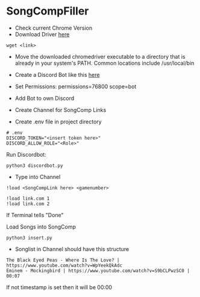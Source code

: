 # SongCompFiller

- Check current Chrome Version 
- Download Driver [here](https://googlechromelabs.github.io/chrome-for-testing/#stable)

```
wget <link>
```

- Move the downloaded chromedriver executable to a directory that is already in your system's PATH. Common locations include /usr/local/bin 

- Create a Discord Bot like this [here](https://realpython.com/how-to-make-a-discord-bot-python/#how-to-make-a-discord-bot-in-the-developer-portal)
- Set Permissions: permissions=76800 scope=bot
- Add Bot to own Discord

- Create Channel for SongComp Links

- Create .env file in project directory
```
# .env
DISCORD_TOKEN="<insert token here>"
DISCORD_ALLOW_ROLE="<Role>"

```

Run Discordbot:
```
python3 discordbot.py
```

- Type into Channel
```
!load <SongCompLink here> <gamenumber>

!load link.com 1
!load link.com 2
```


If Terminal tells "Done" 

Load Songs into SongComp
```
python3 insert.py
```

- Songlist in Channel should have this structure
```
The Black Eyed Peas - Where Is The Love? | https://www.youtube.com/watch?v=WpYeekQkAdc
Eminem - Mockingbird | https://www.youtube.com/watch?v=S9bCLPwzSC0 | 00:07
```

If not timestamp is set then it will be 00:00